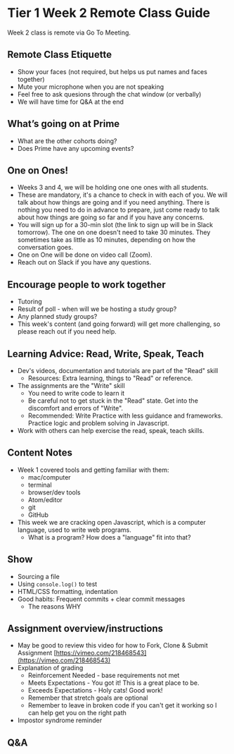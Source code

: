 # Tier 1 Week 2 Remote Class Guide

Week 2 class is remote via Go To Meeting.

## Remote Class Etiquette

- Show your faces (not required, but helps us put names and faces together)
 - Mute your microphone when you are not speaking
 - Feel free to ask quesions through the chat window (or verbally)
 - We will have time for Q&A at the end

## What’s going on at Prime

- What are the other cohorts doing?
- Does Prime have any upcoming events?

## One on Ones!

- Weeks 3 and 4, we will be holding one one ones with all students.
- These are mandatory, it's a chance to check in with each of you. We will talk about how things are going and if you need anything. There is nothing you need to do in advance to prepare, just come ready to talk about how things are going so far and if you have any concerns.
- You will sign up for a 30-min slot (the link to sign up will be in Slack tomorrow). The one on one doesn't need to take 30 minutes. They sometimes take as little as 10 minutes, depending on how the conversation goes.
- One on One will be done on video call (Zoom).
- Reach out on Slack if you have any questions.

## Encourage people to work together
- Tutoring
- Result of poll - when will we be hosting a study group?
- Any planned study groups? 
- This week's content (and going forward) will get more challenging, so please reach out if you need help.

## Learning Advice: Read, Write, Speak, Teach

- Dev's videos, documentation and tutorials are part of the "Read" skill
    - Resources: Extra learning, things to "Read" or reference.
- The assignments are the "Write" skill
    - You need to write code to learn it
    - Be careful not to get stuck in the "Read" state. Get into the discomfort and errors of "Write".
    - Recommended: Write Practice with less guidance and frameworks. Practice logic and problem solving in Javascript. 
- Work with others can help exercise the read, speak, teach skills. 

## Content Notes

- Week 1 covered tools and getting familiar with them:
  - mac/computer
  - terminal
  - browser/dev tools
  - Atom/editor
  - git
  - GitHub
- This week we are cracking open Javascript, which is a computer language, used to write web programs.
  - What is a program? How does a "language" fit into that?

## Show
- Sourcing a file
- Using `console.log()` to test
- HTML/CSS formatting, indentation
- Good habits: Frequent commits + clear commit messages
  - The reasons WHY


## Assignment overview/instructions

- May be good to review this video for how to Fork, Clone & Submit Assignment [https://vimeo.com/218468543](https://vimeo.com/218468543)
- Explanation of grading
  - Reinforcement Needed - base requirements not met
  - Meets Expectations - You got it! This is a great place to be.
  - Exceeds Expectations - Holy cats! Good work!
  - Remember that stretch goals are optional
  - Remember to leave in broken code if you can't get it working so I can help get you on the right path
- Impostor syndrome reminder

## Q&A
